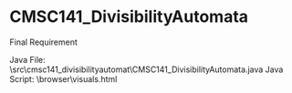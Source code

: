 # CMSC141_DivisibilityAutomata
Final Requirement

Java File: \src\cmsc141_divisibilityautomat\CMSC141_DivisibilityAutomata.java
Java Script: \browser\visuals.html
